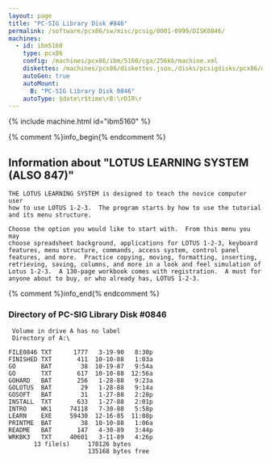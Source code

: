 ```yaml
---
layout: page
title: "PC-SIG Library Disk #846"
permalink: /software/pcx86/sw/misc/pcsig/0001-0999/DISK0846/
machines:
  - id: ibm5160
    type: pcx86
    config: /machines/pcx86/ibm/5160/cga/256kb/machine.xml
    diskettes: /machines/pcx86/diskettes.json,/disks/pcsigdisks/pcx86/diskettes.json
    autoGen: true
    autoMount:
      B: "PC-SIG Library Disk 0846"
    autoType: $date\r$time\rB:\rDIR\r
---
```


{% include machine.html id="ibm5160" %}

{% comment %}info_begin{% endcomment %}

## Information about "LOTUS LEARNING SYSTEM (ALSO 847)"

    THE LOTUS LEARNING SYSTEM is designed to teach the novice computer user
    how to use LOTUS 1-2-3.  The program starts by how to use the tutorial
    and its menu structure.
    
    Choose the option you would like to start with.  From this menu you may
    choose spreadsheet background, applications for LOTUS 1-2-3, keyboard
    features, menu structure, commands, access system, control panel
    features, and more.  Practice copying, moving, formatting, inserting,
    retrieving, saving, columns, and more in a look and feel simulation of
    Lotus 1-2-3.  A 130-page workbook comes with registration.  A must for
    anyone about to buy, or who already has, LOTUS 1-2-3.
{% comment %}info_end{% endcomment %}


### Directory of PC-SIG Library Disk #0846

     Volume in drive A has no label
     Directory of A:\

    FILE0846 TXT      1777   3-19-90   8:30p
    FINISHED TXT       411  10-10-88   1:03a
    GO       BAT        38  10-19-87   9:54a
    GO       TXT       617  10-10-88  12:56a
    GOHARD   BAT       256   1-28-88   9:23a
    GOLOTUS  BAT        29   1-28-88   9:14a
    GOSOFT   BAT        31   1-27-88   2:28p
    INSTALL  TXT       633   1-27-88   2:01p
    INTRO    WK1     74118   7-30-88   5:58p
    LEARN    EXE     59430  12-16-85  11:08p
    PRINTME  BAT        38  10-10-88   1:06a
    README   BAT       147   4-30-89   3:44p
    WRKBK3   TXT     40601   3-11-89   4:26p
           13 file(s)     178126 bytes
                          135168 bytes free
